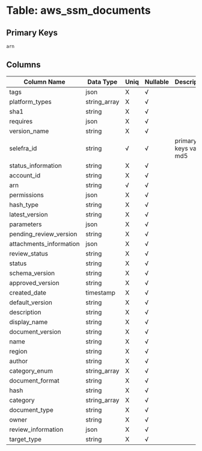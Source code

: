 # Table: aws_ssm_documents

## Primary Keys 

```
arn
```


## Columns 

|  Column Name   |  Data Type  | Uniq | Nullable | Description | 
|  ----  | ----  | ----  | ----  | ---- | 
| tags | json | X | √ |  | 
| platform_types | string_array | X | √ |  | 
| sha1 | string | X | √ |  | 
| requires | json | X | √ |  | 
| version_name | string | X | √ |  | 
| selefra_id | string | √ | √ | primary keys value md5 | 
| status_information | string | X | √ |  | 
| account_id | string | X | √ |  | 
| arn | string | √ | √ |  | 
| permissions | json | X | √ |  | 
| hash_type | string | X | √ |  | 
| latest_version | string | X | √ |  | 
| parameters | json | X | √ |  | 
| pending_review_version | string | X | √ |  | 
| attachments_information | json | X | √ |  | 
| review_status | string | X | √ |  | 
| status | string | X | √ |  | 
| schema_version | string | X | √ |  | 
| approved_version | string | X | √ |  | 
| created_date | timestamp | X | √ |  | 
| default_version | string | X | √ |  | 
| description | string | X | √ |  | 
| display_name | string | X | √ |  | 
| document_version | string | X | √ |  | 
| name | string | X | √ |  | 
| region | string | X | √ |  | 
| author | string | X | √ |  | 
| category_enum | string_array | X | √ |  | 
| document_format | string | X | √ |  | 
| hash | string | X | √ |  | 
| category | string_array | X | √ |  | 
| document_type | string | X | √ |  | 
| owner | string | X | √ |  | 
| review_information | json | X | √ |  | 
| target_type | string | X | √ |  | 


